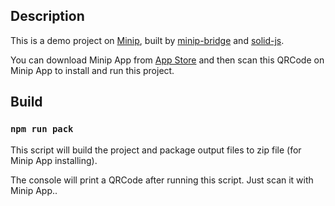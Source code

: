 ## Description

This is a demo project on [Minip](https://github.com/Yosorable/minip), built by [minip-bridge](https://github.com/Yosorable/minip-bridge) and [solid-js](https://github.com/solidjs/solid).

You can download Minip App from [App Store](https://apps.apple.com/us/app/minip-editor/id6463115915) and then scan this QRCode on Minip App to install and run this project.

## Build

### `npm run pack`

This script will build the project and package output files to zip file (for Minip App installing).

The console will print a QRCode after running this script. Just scan it with Minip App..
